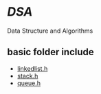 # *DSA*
Data Structure and Algorithms

## basic folder include
- [linkedlist.h](basic/linkedlist.h)
- [stack.h](basic/stack.h)
- [queue.h](basic/queue.h)
